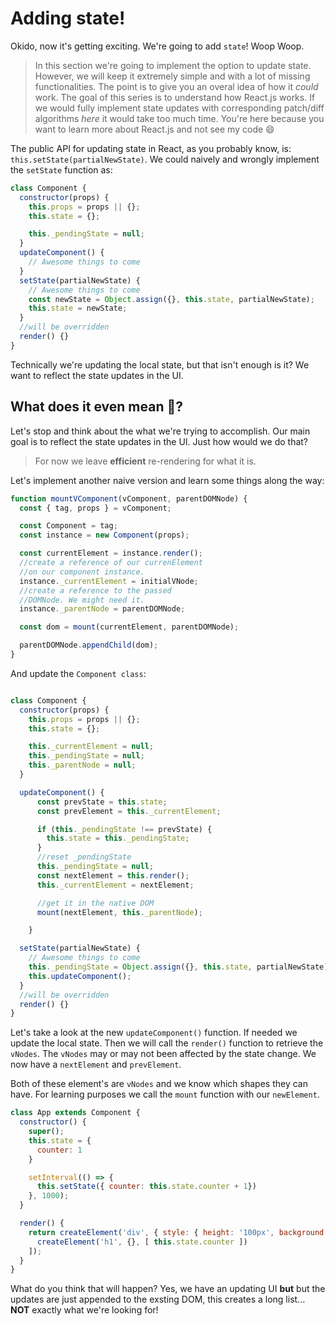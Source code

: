 # Adding state!

Okido, now it's getting exciting. We're going to add `state`! Woop Woop. 

> In this section we're going to implement the option to update state. However, we will keep it
extremely simple and with a lot of missing functionalities. The point is to give you an overal idea
of how it *could* work. The goal of this series is to understand how React.js works. If we would fully
implement state updates with corresponding patch/diff algorithms *here* it would take too much time. 
You're here because you want to learn more about React.js and not see my code :smile:

The public API for updating state in React, as you probably know, is: `this.setState(partialNewState)`.
We could naively and wrongly implement the `setState` function as:

```javascript
class Component {
  constructor(props) {
    this.props = props || {};
    this.state = {};

    this._pendingState = null;
  }
  updateComponent() {
    // Awesome things to come
  }
  setState(partialNewState) {
    // Awesome things to come
    const newState = Object.assign({}, this.state, partialNewState);
    this.state = newState;
  }
  //will be overridden
  render() {}
}

```

Technically we're updating the local state, but that isn't enough is it? We want to reflect
the state updates in the UI.

## What does it even mean 🤔?

Let's stop and think about the what we're trying to accomplish. Our main goal is to reflect
the state updates in the UI. Just how would we do that?

> For now we leave **efficient** re-rendering for what it is. 

Let's implement another naive version and learn some things along the way:

```javascript
function mountVComponent(vComponent, parentDOMNode) {
  const { tag, props } = vComponent;

  const Component = tag;
  const instance = new Component(props);

  const currentElement = instance.render();
  //create a reference of our currenElement
  //on our component instance.
  instance._currentElement = initialVNode;
  //create a reference to the passed
  //DOMNode. We might need it.
  instance._parentNode = parentDOMNode; 

  const dom = mount(currentElement, parentDOMNode);

  parentDOMNode.appendChild(dom);
}

```

And update the `Component class`:


```javascript

class Component {
  constructor(props) {
    this.props = props || {};
    this.state = {};

    this._currentElement = null;
    this._pendingState = null;
    this._parentNode = null;
  }

  updateComponent() {
      const prevState = this.state;
      const prevElement = this._currentElement;

      if (this._pendingState !== prevState) {
        this.state = this._pendingState;
      }
      //reset _pendingState
      this._pendingState = null;
      const nextElement = this.render();
      this._currentElement = nextElement;

      //get it in the native DOM
      mount(nextElement, this._parentNode);

    }

  setState(partialNewState) {
    // Awesome things to come
    this._pendingState = Object.assign({}, this.state, partialNewState);
    this.updateComponent();
  }
  //will be overridden
  render() {}
}
```

Let's take a look at the new `updateComponent()` function. If needed we update the local state. Then we will call
the `render()` function to retrieve the `vNodes`. The `vNodes` may or may not been affected by the state change. We
now have a `nextElement` and `prevElement`.

Both of these element's are `vNodes` and we know which shapes they can have. For learning purposes we 
call the `mount` function with our `newElement`.


```javascript
class App extends Component {
  constructor() {
    super();
    this.state = {
      counter: 1
    }

    setInterval(() => {
      this.setState({ counter: this.state.counter + 1})
    }, 1000);
  }

  render() {
    return createElement('div', { style: { height: '100px', background: 'red'} }, [
      createElement('h1', {}, [ this.state.counter ])
    ]);
  }
}
```


What do you think that will happen? Yes, we have an updating UI **but** but the updates are just appended to 
the exsting DOM, this creates a long list... **NOT** exactly what we're looking for!
